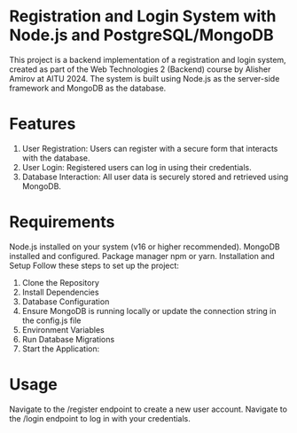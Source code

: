 # Registration and Login System with Node.js and PostgreSQL/MongoDB
This project is a backend implementation of a registration and login system, created as part of the Web Technologies 2 (Backend) course by Alisher Amirov at AITU 2024. The system is built using Node.js as the server-side framework and MongoDB as the database.

# Features
1. User Registration: Users can register with a secure form that interacts with the database.
2. User Login: Registered users can log in using their credentials.
3. Database Interaction: All user data is securely stored and retrieved using MongoDB.

# Requirements
Node.js installed on your system (v16 or higher recommended).
MongoDB installed and configured.
Package manager npm or yarn.
Installation and Setup
Follow these steps to set up the project:

1. Clone the Repository
2. Install Dependencies
3. Database Configuration
4. Ensure MongoDB is running locally or update the connection string in the config.js file
5. Environment Variables
6. Run Database Migrations
7. Start the Application:

# Usage
Navigate to the /register endpoint to create a new user account.
Navigate to the /login endpoint to log in with your credentials.